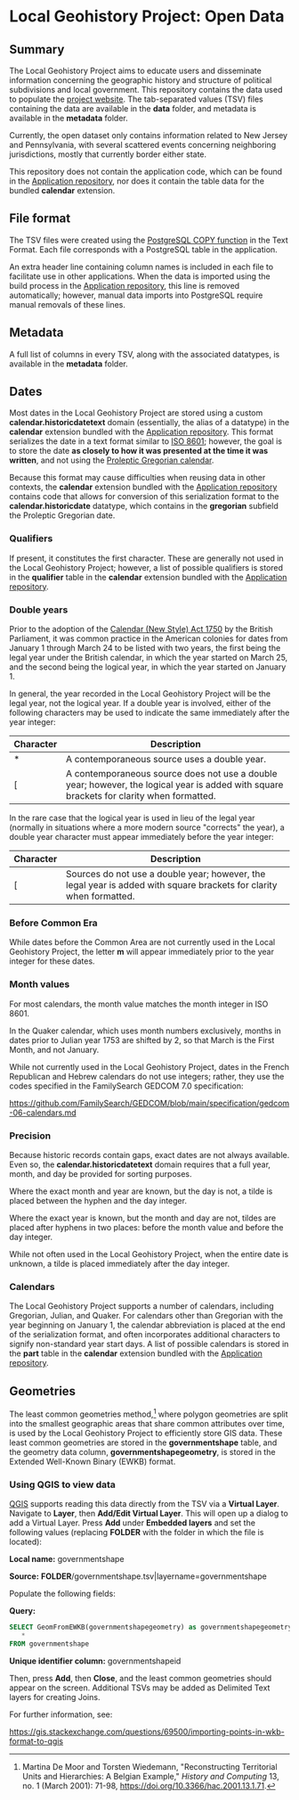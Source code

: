 # Local Geohistory Project: Open Data

## Summary

The Local Geohistory Project aims to educate users and disseminate information concerning the geographic history and structure of political subdivisions and local government. This repository contains the data used to populate the [project website](https://www.localgeohistory.pro/en/). The tab-separated values (TSV) files containing the data are available in the **data** folder, and metadata is available in the **metadata** folder.

Currently, the open dataset only contains information related to New Jersey and Pennsylvania, with several scattered events concerning neighboring jurisdictions, mostly that currently border either state.

This repository does not contain the application code, which can be found in the [Application repository](https://github.com/markconnellypro/local-geohistory-project), nor does it contain the table data for the bundled **calendar** extension.

## File format

The TSV files were created using the [PostgreSQL COPY function](https://www.postgresql.org/docs/15/sql-copy.html) in the Text Format. Each file corresponds with a PostgreSQL table in the application.

An extra header line containing column names is included in each file to facilitate use in other applications. When the data is imported using the build process in the [Application repository](https://github.com/markconnellypro/local-geohistory-project), this line is removed automatically; however, manual data imports into PostgreSQL require manual removals of these lines.

## Metadata

A full list of columns in every TSV, along with the associated datatypes, is available in the **metadata** folder.

## Dates

Most dates in the Local Geohistory Project are stored using a custom **calendar.historicdatetext** domain (essentially, the alias of a datatype) in the **calendar** extension bundled with the [Application repository](https://github.com/markconnellypro/local-geohistory-project). This format serializes the date in a text format similar to [ISO 8601](https://en.wikipedia.org/wiki/ISO_8601); however, the goal is to store the date **as closely to how it was presented at the time it was written**, and not using the [Proleptic Gregorian calendar](https://en.wikipedia.org/wiki/Proleptic_Gregorian_calendar).

Because this format may cause difficulties when reusing data in other contexts, the **calendar** extension bundled with the [Application repository](https://github.com/markconnellypro/local-geohistory-project) contains code that allows for conversion of this serialization format to the **calendar.historicdate** datatype, which contains in the **gregorian** subfield the Proleptic Gregorian date.

### Qualifiers

If present, it constitutes the first character. These are generally not used in the Local Geohistory Project; however, a list of possible qualifiers is stored in the **qualifier** table in the **calendar** extension bundled with the [Application repository](https://github.com/markconnellypro/local-geohistory-project).

### Double years

Prior to the adoption of the [Calendar (New Style) Act 1750](https://en.wikipedia.org/wiki/Calendar_(New_Style)_Act_1750) by the British Parliament, it was common practice in the American colonies for dates from January 1 through March 24 to be listed with two years, the first being the legal year under the British calendar, in which the year started on March 25, and the second being the logical year, in which the year started on January 1.

In general, the year recorded in the Local Geohistory Project will be the legal year, not the logical year. If a double year is involved, either of the following characters may be used to indicate the same immediately after the year integer:

| Character | Description |
| --------- | ----------- |
| *         | A contemporaneous source uses a double year. |
| [         | A contemporaneous source does not use a double year; however, the logical year is added with square brackets for clarity when formatted. |

In the rare case that the logical year is used in lieu of the legal year (normally in situations where a more modern source "corrects" the year), a double year character must appear immediately before the year integer:

| Character | Description |
| --------- | ----------- |
| [         | Sources do not use a double year; however, the legal year is added with square brackets for clarity when formatted. |

### Before Common Era

While dates before the Common Area are not currently used in the Local Geohistory Project, the letter **m** will appear immediately prior to the year integer for these dates.

### Month values

For most calendars, the month value matches the month integer in ISO 8601.

In the Quaker calendar, which uses month numbers exclusively, months in dates prior to Julian year 1753 are shifted by 2, so that March is the First Month, and not January.

While not currently used in the Local Geohistory Project, dates in the French Republican and Hebrew calendars do not use integers; rather, they use the codes specified in the FamilySearch GEDCOM 7.0 specification:

https://github.com/FamilySearch/GEDCOM/blob/main/specification/gedcom-06-calendars.md

### Precision

Because historic records contain gaps, exact dates are not always available. Even so, the **calendar.historicdatetext** domain requires that a full year, month, and day be provided for sorting purposes.

Where the exact month and year are known, but the day is not, a tilde is placed between the hyphen and the day integer.

Where the exact year is known, but the month and day are not, tildes are placed after hyphens in two places: before the month value and before the day integer.

While not often used in the Local Geohistory Project, when the entire date is unknown, a tilde is placed immediately after the day integer.

### Calendars

The Local Geohistory Project supports a number of calendars, including Gregorian, Julian, and Quaker. For calendars other than Gregorian with the year beginning on January 1, the calendar abbreviation is placed at the end of the serialization format, and often incorporates additional characters to signify non-standard year start days. A list of possible calendars is stored in the **part** table in the **calendar** extension bundled with the [Application repository](https://github.com/markconnellypro/local-geohistory-project).

## Geometries

The least common geometries method,[^1] where polygon geometries are split into the smallest geographic areas that share common attributes over time, is used by the Local Geohistory Project to efficiently store GIS data. These least common geometries are stored in the **governmentshape** table, and the geometry data column, **governmentshapegeometry**, is stored in the Extended Well-Known Binary (EWKB) format.

### Using QGIS to view data

[QGIS](https://www.qgis.org/) supports reading this data directly from the TSV via a **Virtual Layer**. Navigate to **Layer**, then **Add/Edit Virtual Layer**. This will open up a dialog to add a Virtual Layer. Press **Add** under **Embedded layers** and set the following values (replacing **FOLDER** with the folder in which the file is located):

**Local name:** governmentshape

**Source:** **FOLDER**/governmentshape.tsv|layername=governmentshape

Populate the following fields:

**Query:**

```SQL
SELECT GeomFromEWKB(governmentshapegeometry) as governmentshapegeometryshape,
   *
FROM governmentshape
```

**Unique identifier column:** governmentshapeid

Then, press **Add**, then **Close**, and the least common geometries should appear on the screen. Additional TSVs may be added as Delimited Text layers for creating Joins.

For further information, see:

https://gis.stackexchange.com/questions/69500/importing-points-in-wkb-format-to-qgis

[^1]: Martina De Moor and Torsten Wiedemann, "Reconstructing Territorial Units and Hierarchies: A Belgian Example," *History and Computing* 13, no. 1 (March 2001): 71-98, https://doi.org/10.3366/hac.2001.13.1.71.